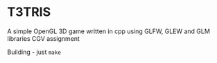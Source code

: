# T3TRIS

A simple OpenGL 3D game written in cpp using GLFW, GLEW and GLM libraries
CGV assignment

Building - just 
```make```

